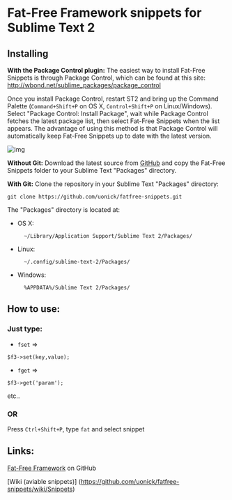 # Fat-Free Framework snippets for Sublime Text 2


Installing
----------
**With the Package Control plugin:** The easiest way to install Fat-Free Snippets is through Package Control, which can be found at this site: http://wbond.net/sublime_packages/package_control

Once you install Package Control, restart ST2 and bring up the Command Palette (`Command+Shift+P` on OS X, `Control+Shift+P` on Linux/Windows). Select "Package Control: Install Package", wait while Package Control fetches the latest package list, then select Fat-Free Snippets when the list appears. The advantage of using this method is that Package Control will automatically keep Fat-Free Snippets up to date with the latest version.

![img](http://iceimg.com/i/5c/85/b6ecbbe2aa.png)

**Without Git:** Download the latest source from [GitHub](https://github.com/uonick/fatfree-snippets) and copy the Fat-Free Snippets folder to your Sublime Text "Packages" directory.

**With Git:** Clone the repository in your Sublime Text "Packages" directory:

    git clone https://github.com/uonick/fatfree-snippets.git


The "Packages" directory is located at:

* OS X:

        ~/Library/Application Support/Sublime Text 2/Packages/

* Linux:

        ~/.config/sublime-text-2/Packages/

* Windows:

        %APPDATA%/Sublime Text 2/Packages/

## How to use:
### Just type:

* `fset` => 
```
$f3->set(key,value);
```

* `fget` => 
```
$f3->get('param');
```
etc..

### OR
Press `Ctrl+Shift+P`, type `fat` and select snippet

## Links:

[Fat-Free Framework](https://github.com/bcosca/fatfree) on GitHub

[Wiki (aviable snippets)] (https://github.com/uonick/fatfree-snippets/wiki/Snippets)


